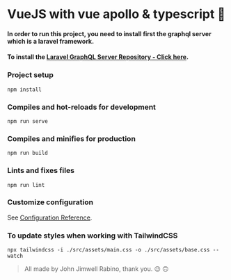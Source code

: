 # VueJS with vue apollo & typescript 	:rocket:
#### In order to run this project, you need to install first the graphql server which is a laravel framework. 
#### To install the [Laravel GraphQL Server Repository - Click here](https://pages.github.com/).

### Project setup
```
npm install
```

### Compiles and hot-reloads for development
```
npm run serve
```

### Compiles and minifies for production
```
npm run build
```

### Lints and fixes files
```
npm run lint
```

### Customize configuration
See [Configuration Reference](https://cli.vuejs.org/config/).

### To update styles when working with TailwindCSS
```
npx tailwindcss -i ./src/assets/main.css -o ./src/assets/base.css --watch
```

> All made by John Jimwell Rabino, thank you. :wink: :upside_down_face:

